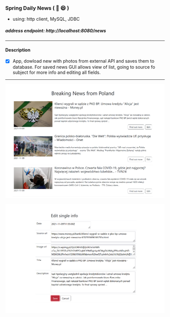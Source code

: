 ### Spring Daily News ( :newspaper: :smile: )
- using: http client, MySQL, JDBC

##### address endpoint: http://localhost:8080/news
***
#### Description 
- [X] App, dowload new with photos from external API and saves them to database. For saved news GUI allows view of list, going to source fo subject for more info and editing all fields.
***

![screen shot](https://github.com/Rafal-Stefanski/Spring-Daily-News/blob/master/src/main/resources/static/screen_shot_01.png)

![screen shot](https://github.com/Rafal-Stefanski/Spring-Daily-News/blob/master/src/main/resources/static/screen_shot_02.png)
